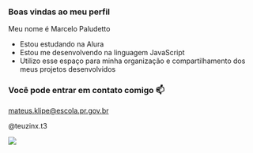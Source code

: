 ### Boas vindas ao meu perfil 

Meu nome é Marcelo Paludetto

- Estou estudando na Alura
- Estou me desenvolvendo na linguagem JavaScript
- Utilizo esse espaço para minha organização e compartilhamento dos meus projetos desenvolvidos

### Você pode entrar em contato comigo 📫

mateus.klipe@escola.pr.gov.br

@teuzinx.t3

![](https://media.tenor.com/IJ1n8eXs-zIAAAAC/ice-age-sid.gif)
